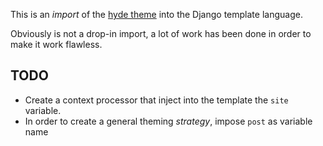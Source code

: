 This is an *import* of the [hyde theme](http://hyde.getpoole.com/) into the Django template language.

Obviously is not a drop-in import, a lot of work has been done in order
to make it work flawless.

## TODO

 - Create a context processor that inject into the template the ``site`` variable.
 - In order to create a general theming *strategy*, impose ``post`` as variable name